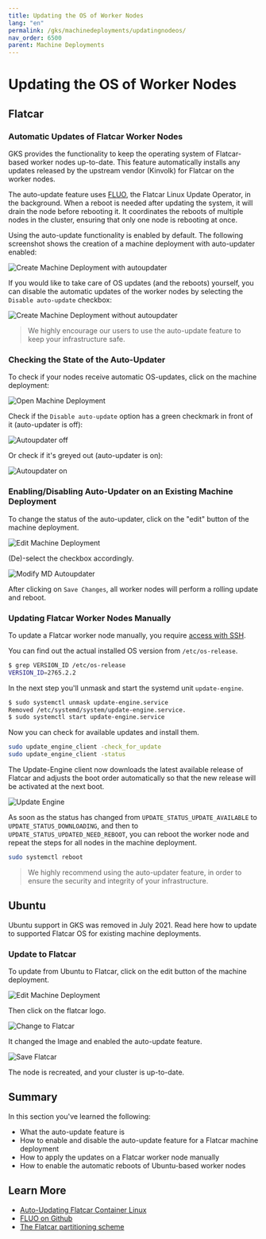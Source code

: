 ```yaml
---
title: Updating the OS of Worker Nodes
lang: "en"
permalink: /gks/machinedeployments/updatingnodeos/
nav_order: 6500
parent: Machine Deployments
---
```

# Updating the OS of Worker Nodes

## Flatcar

### Automatic Updates of Flatcar Worker Nodes

GKS provides the functionality to keep the operating system of Flatcar-based worker nodes up-to-date.
This feature automatically installs any updates released by the upstream vendor (Kinvolk) for Flatcar
on the worker nodes.

The auto-update feature uses [FLUO](https://github.com/kinvolk/flatcar-linux-update-operator), the Flatcar Linux Update Operator, in the background.
When a reboot is needed after updating the system, it will drain the node before rebooting it. It coordinates the reboots of multiple nodes in the cluster,
ensuring that only one node is rebooting at once.

Using the auto-update functionality is enabled by default. The following screenshot shows the creation of a machine deployment with auto-updater enabled:

![Create Machine Deployment with autoupdater](../images/UpdOSNode01.png)

If you would like to take care of OS updates (and the reboots) yourself, you can disable the automatic updates of the worker nodes by selecting the `Disable auto-update` checkbox:

![Create Machine Deployment without autoupdater](../images/UpdOSNode02.png)

> We highly encourage our users to use the auto-update feature to keep your infrastructure safe.

### Checking the State of the Auto-Updater

To check if your nodes receive automatic OS-updates, click on the machine deployment:

![Open Machine Deployment](../images/UpdOSNode03.png)

Check if the `Disable auto-update` option has a green checkmark in front of it (auto-updater is off):

![Autoupdater off](../images/UpdOSNode04.png)

Or check if it's greyed out (auto-updater is on):

![Autoupdater on](../images/UpdOSNode05.png)

### Enabling/Disabling Auto-Updater on an Existing Machine Deployment

To change the status of the auto-updater, click on the "edit" button of the machine deployment.

![Edit Machine Deployment](../images/UpdOSNode06.png)

(De)-select the checkbox accordingly.

![Modify MD Autoupdater](../images/UpdOSNode07.png)

After clicking on `Save Changes`, all worker nodes will perform a rolling update and reboot.

### Updating Flatcar Worker Nodes Manually

To update a Flatcar worker node manually, you require [access with SSH](/gks/machinedeployments/add_ssh_key/).

You can find out the actual installed OS version from `/etc/os-release`.

```bash
$ grep VERSION_ID /etc/os-release
VERSION_ID=2765.2.2
```

In the next step you'll unmask and start the systemd unit `update-engine`.

```bash
$ sudo systemctl unmask update-engine.service
Removed /etc/systemd/system/update-engine.service.
$ sudo systemctl start update-engine.service
```

Now you can check for available updates and install them.

```bash
sudo update_engine_client -check_for_update
sudo update_engine_client -status
```

The Update-Engine client now downloads the latest available release of Flatcar and adjusts
the boot order automatically so that the new release will be activated at the next boot.

![Update Engine](../images/fc_update_engine.gif)

As soon as the status has changed from `UPDATE_STATUS_UPDATE_AVAILABLE` to `UPDATE_STATUS_DOWNLOADING`,
and then to `UPDATE_STATUS_UPDATED_NEED_REBOOT`, you can reboot the worker node and repeat the steps
for all nodes in the machine deployment.

````bash
sudo systemctl reboot
````

> We highly recommend using the auto-updater feature, in order to ensure the security and integrity of your infrastructure.

## Ubuntu

Ubuntu support in GKS was removed in July 2021. Read here how to update to supported Flatcar OS for existing machine deployments.

### Update to Flatcar

To update from Ubuntu to Flatcar, click on the edit button of the machine deployment.

![Edit Machine Deployment](../images/update_to_flatcar_edit.png)

Then click on the flatcar logo.

![Change to Flatcar](../images/UpdOSNode08Ubuntu.png)

It changed the Image and enabled the auto-update feature.

![Save Flatcar](../images/UpdOSNode09Ubuntu.png)

The node is recreated, and your cluster is up-to-date.

## Summary

In this section you've learned the following:

* What the auto-update feature is
* How to enable and disable the auto-update feature for a Flatcar machine deployment
* How to apply the updates on a Flatcar worker node manually
* How to enable the automatic reboots of Ubuntu-based worker nodes

## Learn More

* [Auto-Updating Flatcar Container Linux](https://kinvolk.io/docs/lokomotive/git-main/how-to-guides/auto-update-flatcar/)
* [FLUO on Github](https://github.com/kinvolk/flatcar-linux-update-operator)
* [The Flatcar partitioning scheme](https://kinvolk.io/docs/flatcar-container-linux/latest/reference/developer-guides/sdk-disk-partitions/)
